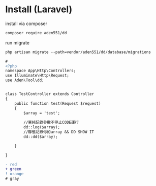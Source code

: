 # Install (Laravel)

install via composer
```diff
composer require aden551/dd
```
run migrate
```diff
php artisan migrate --path=vendor/aden551/dd/database/migrations
```





```diff
#
<?php
namespace App\Http\Controllers;
use Illuminate\Http\Request;
use Aden\Tool\dd;


class TestController extends Controller
{
    public function test(Request $request)
    {
        $array = 'test';
        
        //單純記錄參數不停止CODE運行
        dd::log($array);
        //靜態記錄你的array && DD SHOW IT
        dd::dd($array);

    }

}

```




```diff
- red
+ green
! orange
# gray
```
